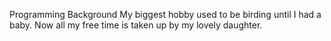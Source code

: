 Programming Background
My biggest hobby used to be birding until I had a baby.  Now all my free time is taken up by my lovely daughter.
